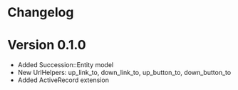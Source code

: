 # Changelog

# Version 0.1.0

- Added Succession::Entity model
- New UrlHelpers: up_link_to, down_link_to, up_button_to, down_button_to
- Added ActiveRecord extension
